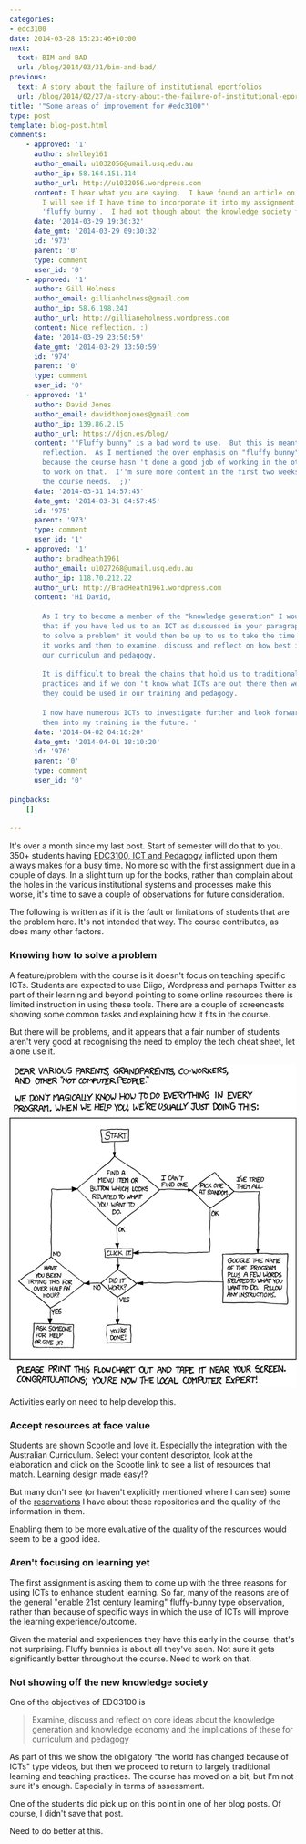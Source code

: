 ```yaml
---
categories:
- edc3100
date: 2014-03-28 15:23:46+10:00
next:
  text: BIM and BAD
  url: /blog/2014/03/31/bim-and-bad/
previous:
  text: A story about the failure of institutional eportfolios
  url: /blog/2014/02/27/a-story-about-the-failure-of-institutional-eportfolios/
title: '"Some areas of improvement for #edc3100"'
type: post
template: blog-post.html
comments:
    - approved: '1'
      author: shelley161
      author_email: u1032056@umail.usq.edu.au
      author_ip: 58.164.151.114
      author_url: http://u1032056.wordpress.com
      content: I hear what you are saying.  I have found an article on new knowledge society
        I will see if I have time to incorporate it into my assignment and take out my
        'fluffy bunny'.  I had not though about the knowledge society for my assignment.
      date: '2014-03-29 19:30:32'
      date_gmt: '2014-03-29 09:30:32'
      id: '973'
      parent: '0'
      type: comment
      user_id: '0'
    - approved: '1'
      author: Gill Holness
      author_email: gillianholness@gmail.com
      author_ip: 58.6.198.241
      author_url: http://gillianeholness.wordpress.com
      content: Nice reflection. :)
      date: '2014-03-29 23:50:59'
      date_gmt: '2014-03-29 13:50:59'
      id: '974'
      parent: '0'
      type: comment
      user_id: '0'
    - approved: '1'
      author: David Jones
      author_email: davidthomjones@gmail.com
      author_ip: 139.86.2.15
      author_url: https://djon.es/blog/
      content: '"Fluffy bunny" is a bad word to use.  But this is meant to be Q&amp;D
        reflection.  As I mentioned the over emphasis on "fluffy bunny" reasons is mostly
        because the course hasn''t done a good job of working in the other type.  Need
        to work on that.  I''m sure more content in the first two weeks is exactly what
        the course needs.  ;)'
      date: '2014-03-31 14:57:45'
      date_gmt: '2014-03-31 04:57:45'
      id: '975'
      parent: '973'
      type: comment
      user_id: '1'
    - approved: '1'
      author: bradheath1961
      author_email: u1027268@umail.usq.edu.au
      author_ip: 118.70.212.22
      author_url: http://BradHeath1961.wordpress.com
      content: 'Hi David,
    
        As I try to become a member of the "knowledge generation" I would have thought
        that if you have led us to an ICT as discussed in your paragraph "Knowing how
        to solve a problem" it would then be up to us to take the time to find out how
        it works and then to examine, discuss and reflect on how best it will fit into
        our curriculum and pedagogy.
    
        It is difficult to break the chains that hold us to traditional teaching and training
        practices and if we don''t know what ICTs are out there then we won''t know how
        they could be used in our training and pedagogy.
    
        I now have numerous ICTs to investigate further and look forward to incorporating
        them into my training in the future. '
      date: '2014-04-02 04:10:20'
      date_gmt: '2014-04-01 18:10:20'
      id: '976'
      parent: '0'
      type: comment
      user_id: '0'
    
pingbacks:
    []
    
---
```

It's over a month since my last post. Start of semester will do that to you. 350+ students having [EDC3100, ICT and Pedagogy](http://www.usq.edu.au/course/synopses/2014/EDC3100.html) inflicted upon them always makes for a busy time. No more so with the first assignment due in a couple of days. In a slight turn up for the books, rather than complain about the holes in the various institutional systems and processes make this worse, it's time to save a couple of observations for future consideration.

The following is written as if it is the fault or limitations of students that are the problem here. It's not intended that way. The course contributes, as does many other factors.

### Knowing how to solve a problem

A feature/problem with the course is it doesn't focus on teaching specific ICTs. Students are expected to use Diigo, Wordpress and perhaps Twitter as part of their learning and beyond pointing to some online resources there is limited instruction in using these tools. There are a couple of screencasts showing some common tasks and explaining how it fits in the course.

But there will be problems, and it appears that a fair number of students aren't very good at recognising the need to employ the tech cheat sheet, let alone use it.

![](images/tech_support_cheat_sheet.png)

Activities early on need to help develop this.

### Accept resources at face value

Students are shown Scootle and love it. Especially the integration with the Australian Curriculum. Select your content descriptor, look at the elaboration and click on the Scootle link to see a list of resources that match. Learning design made easy!?

But many don't see (or haven't explicitly mentioned where I can see) some of the [reservations](/blog/2011/05/08/looking-for-learning-objects-measurement-perimeter-etc/) I have about these repositories and the quality of the information in them.

Enabling them to be more evaluative of the quality of the resources would seem to be a good idea.

### Aren't focusing on learning yet

The first assignment is asking them to come up with the three reasons for using ICTs to enhance student learning. So far, many of the reasons are of the general "enable 21st century learning" fluffy-bunny type observation, rather than because of specific ways in which the use of ICTs will improve the learning experience/outcome.

Given the material and experiences they have this early in the course, that's not surprising. Fluffy bunnies is about all they've seen. Not sure it gets significantly better throughout the course. Need to work on that.

### Not showing off the new knowledge society

One of the objectives of EDC3100 is

> Examine, discuss and reflect on core ideas about the knowledge generation and knowledge economy and the implications of these for curriculum and pedagogy

As part of this we show the obligatory "the world has changed because of ICTs" type videos, but then we proceed to return to largely traditional learning and teaching practices. The course has moved on a bit, but I'm not sure it's enough. Especially in terms of assessment.

One of the students did pick up on this point in one of her blog posts. Of course, I didn't save that post.

Need to do better at this.